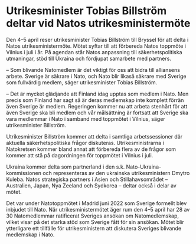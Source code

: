 # Utrikesminister Tobias Billström deltar vid Natos utrikesministermöte

Den 4–5 april reser utrikesminister Tobias Billström till Bryssel för att delta i Natos utrikesministermöte. Mötet syftar till att förbereda Natos toppmöte i Vilnius i juli i år. På agendan står Natos anpassning till säkerhetspolitiska utmaningar, stöd till Ukraina och fördjupat samarbete med partners.

– Som blivande Natomedlem är det viktigt för oss att bidra till alliansens arbete. Sverige är säkrare i Nato, och Nato blir likaså säkrare med Sverige som fullvärdig medlem, säger utrikesminister Tobias Billström.

– Det är mycket glädjande att Finland idag upptas som medlem i Nato. Men precis som Finland har sagt så är deras medlemskap inte komplett förrän även Sverige är medlem. Regeringen kommer nu att arbeta stenhårt för att även Sverige ska bli medlem och vår målsättning är fortsatt att Sverige ska vara medlemmar i Nato i samband med toppmötet i Vilnius, säger utrikesminister Billström.

Utrikesminister Billström kommer att delta i samtliga arbetssessioner där aktuella säkerhetspolitiska frågor diskuteras. Utrikesministrarna i Natokretsen kommer bland annat att förbereda flera av de frågor som kommer att stå på dagordningen för toppmötet i Vilnius i juli.

Ukraina kommer delta som partnerland i den s.k. Nato-Ukraina-kommissionen och representeras av den ukrainska utrikesministern Dmytro Kuleba. Natos strategiska partners i Asien och Stillahavsområdet – Australien, Japan, Nya Zeeland och Sydkorea – deltar också i delar av mötet.

Det var under Natotoppmötet i Madrid juni 2022 som Sverige formellt blev inbjudet till Nato. När utrikesministermötet äger rum den 4–5 april har 28 av 30 Natomedlemmar ratificerat Sveriges ansökan om Natomedlemskap, vilket visar på det starka stöd som Sverige fått för sin ansökan. Mötet blir ytterligare ett tillfälle för utrikesministern att diskutera Sveriges blivande medlemskap i Nato.
